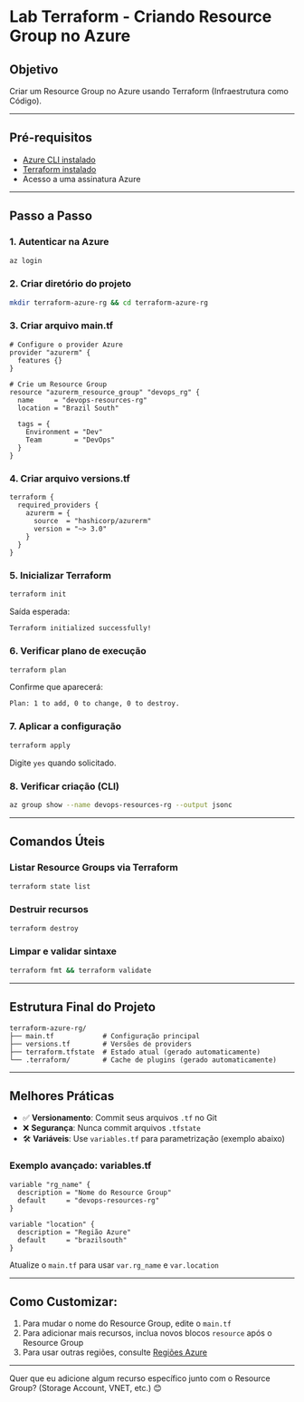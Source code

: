 # Lab Terraform - Criando Resource Group no Azure

## Objetivo
Criar um Resource Group no Azure usando Terraform (Infraestrutura como Código).

---

## Pré-requisitos
- [Azure CLI instalado](https://learn.microsoft.com/pt-br/cli/azure/install-azure-cli)
- [Terraform instalado](https://developer.hashicorp.com/terraform/tutorials/aws-get-started/install-cli)
- Acesso a uma assinatura Azure

---

## Passo a Passo

### 1. Autenticar na Azure
```bash
az login
```

### 2. Criar diretório do projeto
```bash
mkdir terraform-azure-rg && cd terraform-azure-rg
```

### 3. Criar arquivo main.tf
```hcl
# Configure o provider Azure
provider "azurerm" {
  features {}
}

# Crie um Resource Group
resource "azurerm_resource_group" "devops_rg" {
  name     = "devops-resources-rg"
  location = "Brazil South"

  tags = {
    Environment = "Dev"
    Team        = "DevOps"
  }
}
```

### 4. Criar arquivo versions.tf
```hcl
terraform {
  required_providers {
    azurerm = {
      source  = "hashicorp/azurerm"
      version = "~> 3.0"
    }
  }
}
```

### 5. Inicializar Terraform
```bash
terraform init
```

Saída esperada:
```plaintext
Terraform initialized successfully!
```

### 6. Verificar plano de execução
```bash
terraform plan
```

Confirme que aparecerá:
```plaintext
Plan: 1 to add, 0 to change, 0 to destroy.
```

### 7. Aplicar a configuração
```bash
terraform apply
```

Digite `yes` quando solicitado.

### 8. Verificar criação (CLI)
```bash
az group show --name devops-resources-rg --output jsonc
```

---

## Comandos Úteis

### Listar Resource Groups via Terraform
```bash
terraform state list
```

### Destruir recursos
```bash
terraform destroy
```

### Limpar e validar sintaxe
```bash
terraform fmt && terraform validate
```

---

## Estrutura Final do Projeto
```plaintext
terraform-azure-rg/
├── main.tf            # Configuração principal
├── versions.tf        # Versões de providers
├── terraform.tfstate  # Estado atual (gerado automaticamente)
└── .terraform/        # Cache de plugins (gerado automaticamente)
```

---

## Melhores Práticas

- ✅ **Versionamento**: Commit seus arquivos `.tf` no Git
- ❌ **Segurança**: Nunca commit arquivos `.tfstate`
- 🛠️ **Variáveis**: Use `variables.tf` para parametrização (exemplo abaixo)

### Exemplo avançado: variables.tf
```hcl
variable "rg_name" {
  description = "Nome do Resource Group"
  default     = "devops-resources-rg"
}

variable "location" {
  description = "Região Azure"
  default     = "brazilsouth"
}
```

Atualize o `main.tf` para usar `var.rg_name` e `var.location`

---

## Como Customizar:
1. Para mudar o nome do Resource Group, edite o `main.tf`
2. Para adicionar mais recursos, inclua novos blocos `resource` após o Resource Group
3. Para usar outras regiões, consulte [Regiões Azure](https://azure.microsoft.com/pt-br/explore/global-infrastructure/geographies/#overview)

---

Quer que eu adicione algum recurso específico junto com o Resource Group? (Storage Account, VNET, etc.) 😊
